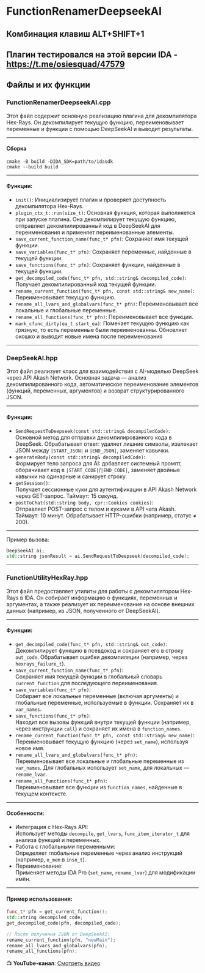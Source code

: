 ﻿# FunctionRenamerDeepseekAI

## Комбинация клавиш ALT+SHIFT+1
## Плагин тестировался на этой версии IDA - https://t.me/osiesquad/47579

## Файлы и их функции

### FunctionRenamerDeepseekAI.cpp
Этот файл содержит основную реализацию плагина для декомпилятора Hex-Rays. Он декомпилирует текущую функцию, переименовывает переменные и функции с помощью DeepSeekAI и выводит результаты.

---

#### Сборка
```
cmake -B build -DIDA_SDK=path/to/idasdk
cmake --build build
```

---

#### Функции:
- `init()`: Инициализирует плагин и проверяет доступность декомпилятора Hex-Rays.
- `plugin_ctx_t::run(size_t)`: Основная функция, которая выполняется при запуске плагина. Она декомпилирует текущую функцию, отправляет декомпилированный код в DeepSeekAI для переименования и применяет переименованные элементы.
- `save_current_function_name(func_t* pfn)`: Сохраняет имя текущей функции.
- `save_variables(func_t* pfn)`: Сохраняет переменные, найденные в текущей функции.
- `save_functions(func_t* pfn)`: Сохраняет функции, найденные в текущей функции.
- `get_decompiled_code(func_t* pfn, std::string& decompiled_code)`: Получает декомпилированный код текущей функции.
- `rename_current_function(func_t* pfn, const std::string& new_name)`: Переименовывает текущую функцию.
- `rename_all_lvars_and_globalvars(func_t* pfn)`: Переименовывает все локальные и глобальные переменные.
- `rename_all_functions(func_t* pfn)`: Переименовывает все функции.
- `mark_cfunc_dirty(ea_t start_ea)`: Помечает текущую функцию как грязную, то есть переменные были переименованны. Обновляет окошко и выводит новые имена после переименования

---

### DeepSeekAI.hpp  
Этот файл реализует класс для взаимодействия с AI-моделью DeepSeek через API Akash Network. Основная задача — анализ декомпилированного кода, автоматическое переименование элементов (функций, переменных, аргументов) и возврат структурированного JSON.  

---

#### Функции:  
- `SendRequestToDeepseek(const std::string& decompiledCode)`:  
  Основной метод для отправки декомпилированного кода в DeepSeek. Обрабатывает ответ: удаляет лишние символы, извлекает JSON между `|START_JSON|` и `|END_JSON|`, заменяет кавычки.  
- `generateBody(const std::string& decompiledCode)`:  
  Формирует тело запроса для AI: добавляет системный промпт, оборачивает код в `|START_CODE|`/`|END_CODE|`, заменяет двойные кавычки на одинарные и санирует строку.  
- `getSession()`:  
  Получает сессионные куки для аутентификации в API Akash Network через GET-запрос. Таймаут: 15 секунд.  
- `postToChat(std::string body, cpr::Cookies cookies)`:  
  Отправляет POST-запрос с телом и куками в API чата Akash. Таймаут: 10 минут. Обрабатывает HTTP-ошибки (например, статус ≠ 200).  

---

Пример вызова:  
```cpp  
DeepSeekAI ai;  
std::string jsonResult = ai.SendRequestToDeepseek(decompiled_code);  
```

---

### FunctionUtilityHexRay.hpp  
Этот файл предоставляет утилиты для работы с декомпилятором Hex-Rays в IDA. Он собирает информацию о функциях, переменных и аргументах, а также реализует их переименование на основе внешних данных (например, из JSON, полученного от DeepSeekAI).  

---

#### Функции:  
- `get_decompiled_code(func_t* pfn, std::string& out_code)`:  
  Декомпилирует функцию в псевдокод и сохраняет его в строку `out_code`. Обрабатывает ошибки декомпиляции (например, через `hexrays_failure_t`).
- `save_current_function_name(func_t* pfn)`:  
  Сохраняет имя текущей функции в глобальный словарь `current_function` для последующего переименования.
- `save_variables(func_t* pfn)`:  
  Собирает все локальные переменные (включая аргументы) и глобальные переменные, используемые в функции. Сохраняет их в `var_names`.
- `save_functions(func_t* pfn)`:  
  Находит все вызовы функций внутри текущей функции (например, через инструкции `call`) и сохраняет их имена в `function_names`.
- `rename_current_function(func_t* pfn, const std::string& new_name)`:  
  Переименовывает текущую функцию (через `set_name`), используя новое имя.
- `rename_all_lvars_and_globalvars(func_t* pfn)`:  
  Переименовывает все локальные и глобальные переменные из `var_names`. Для глобальных использует `set_name`, для локальных — `rename_lvar`.
- `rename_all_functions(func_t* pfn)`:  
  Переименовывает все функции из `function_names`, найденные в текущем контексте.  

---

#### Особенности:  
- Интеграция с Hex-Rays API:  
  Использует методы `decompile`, `get_lvars`, `func_item_iterator_t` для анализа функций и переменных.  
- Работа с глобальными переменными:  
  Определяет глобальные переменные через анализ инструкций (например, `o_mem` в `insn_t`).  
- Переименование:  
  Применяет методы IDA Pro (`set_name`, `rename_lvar`) для модификации имён.  

---

#### Пример использования:
```cpp
func_t* pfn = get_current_function();
std::string decompiled_code;
get_decompiled_code(pfn, decompiled_code);

// После получения JSON от DeepSeekAI:
rename_current_function(pfn, "newMain");
rename_all_lvars_and_globalvars(pfn);
rename_all_functions(pfn);
```  


📺 **YouTube-канал**: [Смотреть видео](https://www.youtube.com/watch?v=z6uhJats594)